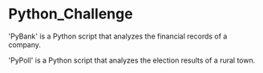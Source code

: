 # Python_Challenge

'PyBank' is a Python script that analyzes the financial records of a company.

'PyPoll' is a Python script that analyzes the election results of a rural town.
